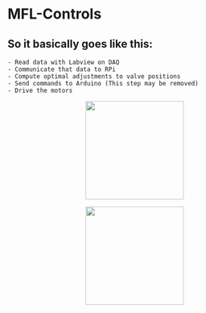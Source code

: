 # MFL-Controls

## So it basically goes like this:
    - Read data with Labview on DAQ
    - Communicate that data to RPi
    - Compute optimal adjustments to valve positions
    - Send commands to Arduino (This step may be removed)
    - Drive the motors

<p align = "center">
<img src = "https://github.com/nyameaama/Converse-Engine/blob/master/assets/A-OneSpace%20Logo.png" width = "195" height = "195"/>
</p>


<p align = "center">
<img src = "https://github.com/nyameaama/Converse-Engine/blob/master/assets/A-OneSpace%20Logo.png" width = "195" height = "195"/>
</p>
